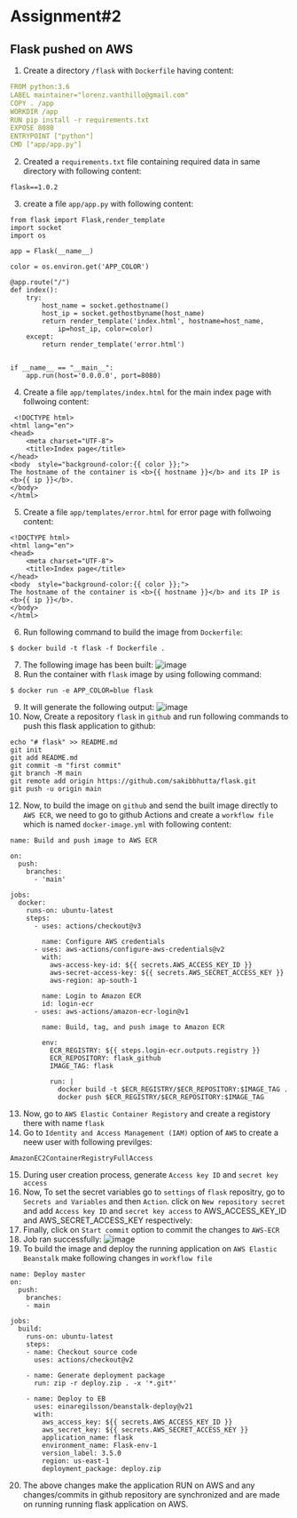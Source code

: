 # Assignment#2
## Flask pushed on AWS
1.  Create a directory `/flask` with `Dockerfile` having content: 
```yml
FROM python:3.6
LABEL maintainer="lorenz.vanthillo@gmail.com"
COPY . /app
WORKDIR /app
RUN pip install -r requirements.txt
EXPOSE 8080
ENTRYPOINT ["python"]
CMD ["app/app.py"]
```
2.  Created a `requirements.txt` file containing required data in same directory with following content:
```console
flask==1.0.2
```
3.  create a file `app/app.py` with following content:
```console
from flask import Flask,render_template
import socket
import os

app = Flask(__name__)

color = os.environ.get('APP_COLOR')

@app.route("/")
def index():
    try:
        host_name = socket.gethostname()
        host_ip = socket.gethostbyname(host_name)
        return render_template('index.html', hostname=host_name, 
            ip=host_ip, color=color)
    except:
        return render_template('error.html')


if __name__ == "__main__":
    app.run(host='0.0.0.0', port=8080)
```
 4. Create a file `app/templates/index.html` for the main index page with follwoing content:
```console
 <!DOCTYPE html>
<html lang="en">
<head>
    <meta charset="UTF-8">
    <title>Index page</title>
</head>
<body  style="background-color:{{ color }};">
The hostname of the container is <b>{{ hostname }}</b> and its IP is <b>{{ ip }}</b>.
</body>
</html>
```
5. Create a file `app/templates/error.html` for error page with follwoing content:
```console
<!DOCTYPE html>
<html lang="en">
<head>
    <meta charset="UTF-8">
    <title>Index page</title>
</head>
<body  style="background-color:{{ color }};">
The hostname of the container is <b>{{ hostname }}</b> and its IP is <b>{{ ip }}</b>.
</body>
</html>
```
6. Run following command to build the image from `Dockerfile`:
```console
$ docker build -t flask -f Dockerfile .
```
7.  The following image has been built:
![image](https://user-images.githubusercontent.com/126319802/229425786-40876160-06c6-46b8-8980-5baba0aefc20.png)
8.  Run the container with `flask` image by using following command:
```console
$ docker run -e APP_COLOR=blue flask
```
9.  It will generate the following output:
![image](https://user-images.githubusercontent.com/126319802/229426210-11d94d9e-3d2f-4595-801f-72a603ef46d8.png)
11. Now, Create a repository `flask` in `github` and run following commands to push this flask application to github:
```console
echo "# flask" >> README.md
git init
git add README.md
git commit -m "first commit"
git branch -M main
git remote add origin https://github.com/sakibbhutta/flask.git
git push -u origin main
```
12. Now, to build the image on `github` and send the built image directly to `AWS ECR`, we need to go to github Actions and create a 
`workflow file` which is named `docker-image.yml` with following content:
```console
name: Build and push image to AWS ECR

on:
  push:
    branches:
      - 'main'

jobs:
  docker:
    runs-on: ubuntu-latest
    steps:
      - uses: actions/checkout@v3
      
        name: Configure AWS credentials
      - uses: aws-actions/configure-aws-credentials@v2
        with:
          aws-access-key-id: ${{ secrets.AWS_ACCESS_KEY_ID }}
          aws-secret-access-key: ${{ secrets.AWS_SECRET_ACCESS_KEY }}
          aws-region: ap-south-1
          
        name: Login to Amazon ECR
        id: login-ecr
      - uses: aws-actions/amazon-ecr-login@v1
        
        name: Build, tag, and push image to Amazon ECR
        
        env:
          ECR_REGISTRY: ${{ steps.login-ecr.outputs.registry }}
          ECR_REPOSITORY: flask_github
          IMAGE_TAG: flask
        
          run: | 
            docker build -t $ECR_REGISTRY/$ECR_REPOSITORY:$IMAGE_TAG .
            docker push $ECR_REGISTRY/$ECR_REPOSITORY:$IMAGE_TAG
```
13.  Now, go to `AWS Elastic Container Registory` and create a registory there with name `flask`
14.  Go to `Identity and Access Management (IAM)` option of `AWS` to create a neew user with following previlges: 
```console
AmazonEC2ContainerRegistryFullAccess
```
15. During user creation process, generate `Access key ID` and `secret key access` 
16. Now, To set the secret variables go to `settings` of `flask` repositry, go to `Secrets and Variables` and then `Action`. 
click on `New repository secret` and add  `Access key ID` and `secret key access` to AWS_ACCESS_KEY_ID and AWS_SECRET_ACCESS_KEY respectively: 
17.  Finally, click on `Start commit` option to commit the changes to `AWS-ECR`
18. Job ran successfully:
![image](https://user-images.githubusercontent.com/126319802/229429619-d3b48e5d-6a4c-449f-9094-a9eaf176b6c1.png)
19. To build the image and deploy the running application on `AWS Elastic Beanstalk` make following changes in `workflow file`
```console
name: Deploy master
on:
  push:
    branches:
    - main

jobs:
  build:
    runs-on: ubuntu-latest
    steps:
    - name: Checkout source code
      uses: actions/checkout@v2

    - name: Generate deployment package
      run: zip -r deploy.zip . -x '*.git*'

    - name: Deploy to EB
      uses: einaregilsson/beanstalk-deploy@v21
      with:
        aws_access_key: ${{ secrets.AWS_ACCESS_KEY_ID }}
        aws_secret_key: ${{ secrets.AWS_SECRET_ACCESS_KEY }}
        application_name: flask
        environment_name: Flask-env-1
        version_label: 3.5.0
        region: us-east-1
        deployment_package: deploy.zip
```
20. The above changes make the application RUN on AWS and any changes/commits in github repository are
synchronized and are made on running running flask application on AWS.
